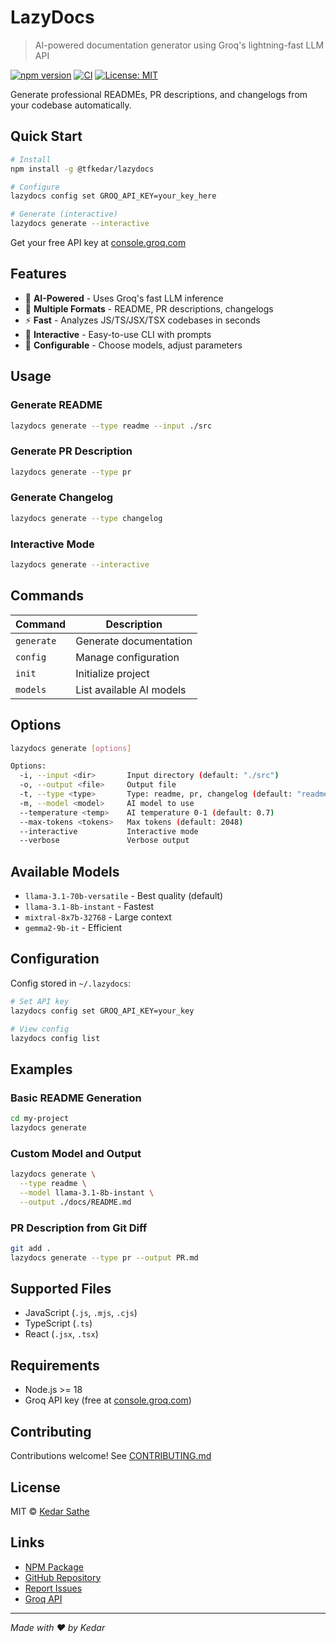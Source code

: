 # LazyDocs

> AI-powered documentation generator using Groq's lightning-fast LLM API

[![npm version](https://img.shields.io/npm/v/@tfkedar/lazydocs)](https://www.npmjs.com/package/@tfkedar/lazydocs)
[![CI](https://github.com/kedar49/lazydocs/workflows/CI/badge.svg)](https://github.com/kedar49/lazydocs/actions/workflows/ci.yml)
[![License: MIT](https://img.shields.io/badge/License-MIT-yellow.svg)](https://opensource.org/licenses/MIT)

Generate professional READMEs, PR descriptions, and changelogs from your codebase automatically.

## Quick Start

```bash
# Install
npm install -g @tfkedar/lazydocs

# Configure
lazydocs config set GROQ_API_KEY=your_key_here

# Generate (interactive)
lazydocs generate --interactive
```

Get your free API key at [console.groq.com](https://console.groq.com)

## Features

- 🤖 **AI-Powered** - Uses Groq's fast LLM inference
- 📝 **Multiple Formats** - README, PR descriptions, changelogs
- ⚡ **Fast** - Analyzes JS/TS/JSX/TSX codebases in seconds
- 🎨 **Interactive** - Easy-to-use CLI with prompts
- 🔧 **Configurable** - Choose models, adjust parameters

## Usage

### Generate README
```bash
lazydocs generate --type readme --input ./src
```

### Generate PR Description
```bash
lazydocs generate --type pr
```

### Generate Changelog
```bash
lazydocs generate --type changelog
```

### Interactive Mode
```bash
lazydocs generate --interactive
```

## Commands

| Command | Description |
|---------|-------------|
| `generate` | Generate documentation |
| `config` | Manage configuration |
| `init` | Initialize project |
| `models` | List available AI models |

## Options

```bash
lazydocs generate [options]

Options:
  -i, --input <dir>       Input directory (default: "./src")
  -o, --output <file>     Output file
  -t, --type <type>       Type: readme, pr, changelog (default: "readme")
  -m, --model <model>     AI model to use
  --temperature <temp>    AI temperature 0-1 (default: 0.7)
  --max-tokens <tokens>   Max tokens (default: 2048)
  --interactive           Interactive mode
  --verbose               Verbose output
```

## Available Models

- `llama-3.1-70b-versatile` - Best quality (default)
- `llama-3.1-8b-instant` - Fastest
- `mixtral-8x7b-32768` - Large context
- `gemma2-9b-it` - Efficient

## Configuration

Config stored in `~/.lazydocs`:

```bash
# Set API key
lazydocs config set GROQ_API_KEY=your_key

# View config
lazydocs config list
```

## Examples

### Basic README Generation
```bash
cd my-project
lazydocs generate
```

### Custom Model and Output
```bash
lazydocs generate \
  --type readme \
  --model llama-3.1-8b-instant \
  --output ./docs/README.md
```

### PR Description from Git Diff
```bash
git add .
lazydocs generate --type pr --output PR.md
```

## Supported Files

- JavaScript (`.js`, `.mjs`, `.cjs`)
- TypeScript (`.ts`)
- React (`.jsx`, `.tsx`)

## Requirements

- Node.js >= 18
- Groq API key (free at [console.groq.com](https://console.groq.com))

## Contributing

Contributions welcome! See [CONTRIBUTING.md](CONTRIBUTING.md)

## License

MIT © [Kedar Sathe](https://github.com/kedar49)

## Links

- [NPM Package](https://www.npmjs.com/package/@tfkedar/lazydocs)
- [GitHub Repository](https://github.com/kedar49/lazydocs)
- [Report Issues](https://github.com/kedar49/lazydocs/issues)
- [Groq API](https://console.groq.com)

---

*Made with ❤️ by Kedar*
